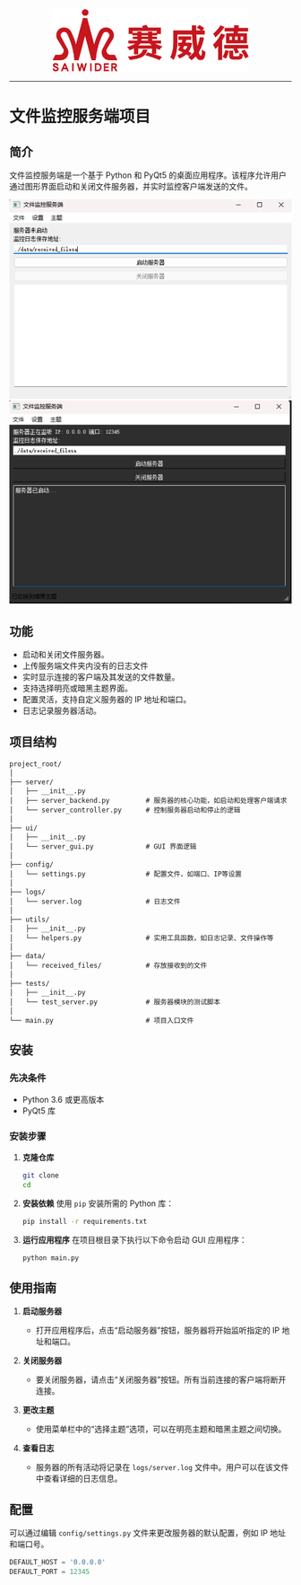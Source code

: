 <div align=center>
<img    width="350"
        src=data/doc/SaiwiderLogo.png/>
</div>

---

# 文件监控服务端项目

## 简介

文件监控服务端是一个基于 Python 和 PyQt5 的桌面应用程序。该程序允许用户通过图形界面启动和关闭文件服务器，并实时监控客户端发送的文件。

![界面](./data/doc/界面.png)
![界面-黑暗模式](./data/doc/黑暗模式.png)

## 功能

- 启动和关闭文件服务器。
- 上传服务端文件夹内没有的日志文件
- 实时显示连接的客户端及其发送的文件数量。
- 支持选择明亮或暗黑主题界面。
- 配置灵活，支持自定义服务器的 IP 地址和端口。
- 日志记录服务器活动。

## 项目结构

```
project_root/
│
├── server/
│   ├── __init__.py
│   ├── server_backend.py         # 服务器的核心功能，如启动和处理客户端请求
│   └── server_controller.py      # 控制服务器启动和停止的逻辑
│
├── ui/
│   ├── __init__.py
│   └── server_gui.py             # GUI 界面逻辑
│
├── config/
│   └── settings.py               # 配置文件，如端口、IP等设置
│
├── logs/
│   └── server.log                # 日志文件
│
├── utils/
│   ├── __init__.py
│   └── helpers.py                # 实用工具函数，如日志记录、文件操作等
│
├── data/
│   └── received_files/           # 存放接收到的文件
│
├── tests/
│   ├── __init__.py
│   └── test_server.py            # 服务器模块的测试脚本
│
└── main.py                       # 项目入口文件
```

## 安装

### 先决条件

- Python 3.6 或更高版本
- PyQt5 库

### 安装步骤

1. **克隆仓库**
   ```bash
   git clone 
   cd 
   ```

2. **安装依赖**
   使用 `pip` 安装所需的 Python 库：
   ```bash
   pip install -r requirements.txt
   ```

3. **运行应用程序**
   在项目根目录下执行以下命令启动 GUI 应用程序：
   ```bash
   python main.py
   ```

## 使用指南

1. **启动服务器**
   - 打开应用程序后，点击“启动服务器”按钮，服务器将开始监听指定的 IP 地址和端口。

2. **关闭服务器**
   - 要关闭服务器，请点击“关闭服务器”按钮。所有当前连接的客户端将断开连接。

3. **更改主题**
   - 使用菜单栏中的“选择主题”选项，可以在明亮主题和暗黑主题之间切换。

4. **查看日志**
   - 服务器的所有活动将记录在 `logs/server.log` 文件中。用户可以在该文件中查看详细的日志信息。

## 配置

可以通过编辑 `config/settings.py` 文件来更改服务器的默认配置，例如 IP 地址和端口号。

```python
DEFAULT_HOST = '0.0.0.0'
DEFAULT_PORT = 12345
```

